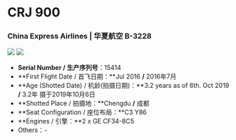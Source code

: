 # CRJ 900

### China Express Airlines | 华夏航空 B-3228

![](http://cdn.eternityqjl.top/CRJ900_G5_B-3228_4.jpg)
![](http://cdn.eternityqjl.top/CRJ900_G5_B-3228_2.jpg)

- **Serial Number / 生产序列号**：15414
- **First Flight Date / 首飞日期：**Jul 2016  **/**  2016年7月
- **Age (Shotted Date) / 机龄(拍摄日期)：**3.2 years as of 6th. Oct 2019  **/**  3.2年  摄于2019年10月6日
- **Shotted Place / 拍摄地：**Chengdu  **/**  成都
- **Seat Configuration / 座位布局：**C3 Y86
- **Engines / 引擎：**2 x GE CF34-8C5
- Others：-